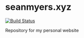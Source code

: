 # seanmyers.xyz

[![Build Status](https://github.com/seanpmyers/loremaster/workflows/Build/badge.svg)](https://github.com/seanpmyers/loremaster/actions)

Repository for my personal website
